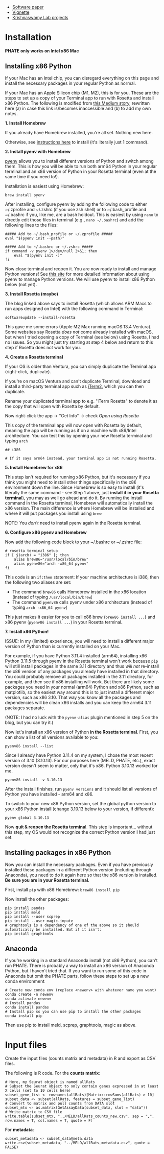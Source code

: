 - [Software paper](https://www.nature.com/articles/s41587-020-00803-5)
- [Vignette](https://nbviewer.org/github/KrishnaswamyLab/MELD/blob/main/notebooks/Wagner2018_Chordin_Cas9_Mutagenesis.ipynb)
- [Krishnaswamy Lab projects](https://krishnaswamylab.org/projects)

# Installation

**PHATE only works on Intel x86 Mac**

## Installing x86 Python
If your Mac has an Intel chip, you can disregard everything on this page and install the necessary packages in your regular Python as normal.

If your Mac has an Apple Silicon chip (M1, M2), this is for you. These are the steps to set up a copy of your Terminal app to run with Rosetta and install x86 Python. The following is modified from [this Medium story](https://towardsdatascience.com/how-to-use-manage-multiple-python-versions-on-an-apple-silicon-m1-mac-d69ee6ed0250), rewritten here (a) in case this link is/becomes inaccessible and (b) to add my own notes.

**1. Install Homebrew**

If you already have Homebrew installed, you're all set. Nothing new here.

Otherwise, see [instructions here](https://brew.sh/) to install (it's literally just 1 command).

**2. Install pyenv with Homebrew**

[pyenv](https://github.com/pyenv/pyenv) allows you to install different versions of Python and switch among them. This is how you will be able to run both arm64 Python in your regular terminal and an x86 version of Python in your Rosetta terminal (even at the same time if you need to!).

Installation is easiest using Homebrew:

```
brew install pyenv
```

After installing, configure pyenv by adding the following code to either ~/.zprofile and ~/.zshrc (if you use zsh shell) or to ~/.bash_profile and ~/.bashrc if you, like me, are a bash holdout. This is easiest by using `nano` to directly edit those files in terminal (e.g., `nano ~/.bashrc`) and add the following lines to the files:

```
##### Add to ~/.bash_profile or ~/.zprofile #####
eval "$(pyenv init --path)"

##### Add to ~/.bashrc or ~/.zshrc #####
if command -v pyenv 1>/dev/null 2>&1; then
    eval "$(pyenv init -)"
fi
```

Now close terminal and reopen it. You are now ready to install and manage Python versions! See [this site](https://realpython.com/intro-to-pyenv/) for more detailed information about using pyenv to manage Python versions. We will use pyenv to install x86 Python below (not yet).

**3. Install Rosetta (maybe)**

The blog linked above says to install Rosetta (which allows ARM Macs to run apps designed on Intel) with the following command in Terminal:

```
softwareupdate --install-rosetta
```

This gave me some errors (Apple M2 Max running macOS 13.4 Ventura). Some websites say Rosetta *does not* come already installed with macOS, but when I tried opening a copy of Terminal (see below) using Rosetta, I had no issues. So you might just try starting at step 4 below and return to this step if Rosetta does not work for you.

**4. Create a Rosetta terminal**

If your OS is older than Ventura, you can simply duplicate the Terminal app (right-click, duplicate).

If you're on macOS Ventura and can't duplicate Terminal, download and install a third-party terminal app such as [iTerm2](https://iterm2.com/), which you can then duplicate.

Rename your duplicated terminal app to e.g. "iTerm Rosetta" to denote it as the copy that will open with Rosetta by default.

Now right-click the app -> "Get Info" -> check *Open using Rosetta*

This copy of the terminal app will now open with Rosetta by default, meaning the app will be running as if on a machine with x86/Intel architecture. You can test this by opening your new Rosetta terminal and typing `arch`

```
## i386

# If it says arm64 instead, your terminal app is not running Rosetta.
```

**5. Install Homebrew for x86**

This step isn't required for running x86 Python, but it's necessary if you think you might need to install other things specifically in the x86 environment down the line. Since Homebrew is so easy to install (it's literally the same command - see Step 1 above, just **install it in your Rosetta terminal**), you may as well go ahead and do it. By running the install command in the Rosetta terminal, Homebrew will automatically install the x86 version. The main difference is where Homebrew will be installed and where it will put packages you install using `brew`

NOTE: You *don't* need to install pyenv again in the Rosetta terminal.

**6. Configure x86 pyenv and Homebrew**

Now add the following code block to your ~/.bashrc or ~/.zshrc file:

```
# rosetta terminal setup
if [ $(arch) = "i386" ]; then
    alias brew86="/usr/local/bin/brew"
    alias pyenv86="arch -x86_64 pyenv"
fi
```

This code is an `if:then` statement: If your machine architecture is i386, then the following two aliases are set:
- The command `brew86` calls Homebrew installed in the x86 location (instead of typing `/usr/local/bin/brew`)
- The command `pyenv86` calls pyenv under x86 architecture (instead of typing `arch -x86_64 pyenv`)

This just makes it easier for you to call x86 brew (`brew86 install ...`) and x86 pyenv (`pyenv86 install ...`) in your Rosetta terminal.

**7. Install x86 Python!**

ISSUE: In my (limited) experience, you will need to install a different major version of Python than is currently installed on your Mac.

For example, if you have Python 3.11.4 installed (arm64), installing x86 Python 3.11.5 through pyenv in the Rosetta terminal won't work because `pip` will still install packages in the same 3.11 directory and thus *will not* re-install the x86 version of any packages you already have installed in that directory. You could probably remove all packages installed in the 3.11 directory, for example, and then see if x86 installing will work. But there are likely some packages you need in your normal (arm64) Python and x86 Python, such as matplotlib, so the easiest way around this is to just install a different major version, such as x86 3.10. That way you know all the packages and dependencies will be clean x86 installs and you can keep the arm64 3.11 packages separate.

(NOTE: I had no luck with the `pyenv-alias` plugin mentioned in step 5 on the blog, but you can try it.)

Now let's install an x86 version of Python **in the Rosetta terminal**. First, you can show a list of all versions available to you:

```
pyenv86 install --list
```

Since I already have Python 3.11.4 on my system, I chose the most recent version of 3.10 (3.10.13). For our purposes here (MELD, PHATE, etc.), exact version doesn't seem to matter, only that it's x86. Python 3.10.13 worked for me.

```
pyenv86 install -v 3.10.13
```

After the install finishes, run `pyenv versions` and it should list all versions of Python you have installed - arm64 and x86.

To switch to your new x86 Python version, set the global python version to your x86 Python install (change 3.10.13 below to your version, if different):

```
pyenv global 3.10.13
```

Now **quit & reopen the Rosetta terminal**. This step is important... without this step, my OS would not recognize the correct Python version I had just set.

## Installing packages in x86 Python

Now you can install the necessary packages. Even if you have previously installed these packages in a different Python version (including through Anaconda), you need to do it again here so that the x86 version is installed. **Be sure you are in your Rosetta terminal.**

First, install `pip` with x86 Homebrew: `brew86 install pip`

Now install the other packages:

```
pip install pandas
pip install meld
pip install --user scprep
pip install --user magic-impute
# graphtools is a dependency of one of the above so it should automatically be installed. But if it isn't:
pip install graphtools
```

## Anaconda
If you're working in a standard Anaconda install (not x86 Python), you can't run PHATE. There is probably a way to install an x86 version of Anaconda Python, but I haven't tried that. If you want to run some of this code in Anaconda but omit the PHATE parts, follow these steps to set up a new conda environment:

```
# Create new conda env (replace <newenv> with whatever name you want)
conda create -n newenv
conda activate newenv
# Install pandas
conda install pandas
# Install pip so you can use pip to install the other packages
conda install pip
```

Then use pip to install meld, scprep, graphtools, magic as above.

# Input files

Create the input files (counts matrix and metadata) in R and export as CSV files.

The following is R code. For the **counts matrix**:

```
# Here, my Seurat object is named allRats
# Subset the Seurat object to only contain genes expressed in at least X cells (set to 10 cells here)
subset_gene_list <- rownames(allRats)[Matrix::rowSums(allRats) > 10]
subset_data <- subset(allRats, features = subset_gene_list)
# Convert to matrix and pull counts from DATA slot
subset_mtx <- as.matrix(GetAssayData(subset_data, slot = "data"))
# Write matrix to CSV file
write.table(subset_mtx, "../MELD/allRats_counts_new.csv", sep = ",", row.names = T, col.names = T, quote = F)
```

For **metadata**:

```
subset_metadata <- subset_data@meta.data
write.csv(subset_metadata, "../MELD/allRats_metadata.csv", quote = FALSE)
```
